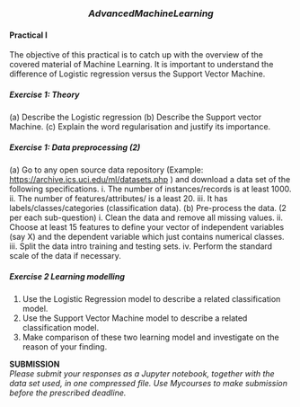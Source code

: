 ### $$ Advanced Machine Learning $$

#### Practical I

The objective of this practical is to catch up with the overview of the covered material of Machine
Learning. It is important to understand the difference of Logistic regression versus the Support
Vector Machine.

##### Exercise 1: Theory

(a) Describe the Logistic regression
(b) Describe the Support vector Machine. 
(c) Explain the word regularisation and justify its importance. 

##### Exercise 1: Data preprocessing (2)

(a) Go to any open source data repository (Example:  
https://archive.ics.uci.edu/ml/datasets.php ) and download a data set of the following
specifications.
i. The number of instances/records is at least 1000.
ii. The number of features/attributes/ is a least 20.
iii. It has labels/classes/categories (classification data).
(b) Pre-process the data. (2 per each sub-question)
i. Clean the data and remove all missing values.
ii. Choose at least 15 features to define your vector of independent variables (say X) and
the dependent variable which just contains numerical classes.
iii. Split the data intro training and testing sets.
iv. Perform the standard scale of the data if necessary.

##### Exercise 2 Learning modelling

1. Use the Logistic Regression model to describe a related classification model.
2. Use the Support Vector Machine model to describe a related classification model. 
3. Make comparison of these two learning model and investigate on the reason of your finding.


**SUBMISSION**\
_Please submit your responses as a Jupyter notebook, together with the data set used, in one compressed file. Use Mycourses to make submission before the prescribed deadline._
